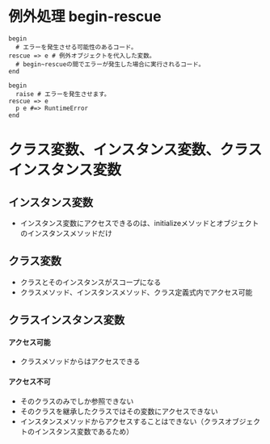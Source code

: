 # 例外処理 begin-rescue

```
begin 
  # エラーを発生させる可能性のあるコード。
rescue => e # 例外オブジェクトを代入した変数。
  # begin~rescueの間でエラーが発生した場合に実行されるコード。
end
```

```
begin 
  raise # エラーを発生させます。
rescue => e
  p e #=> RuntimeError
end
```


# クラス変数、インスタンス変数、クラスインスタンス変数

## インスタンス変数
* インスタンス変数にアクセスできるのは、initializeメソッドとオブジェクトのインスタンスメソッドだけ
  
## クラス変数
* クラスとそのインスタンスがスコープになる
* クラスメソッド、インスタンスメソッド、クラス定義式内でアクセス可能
  
## クラスインスタンス変数
#### アクセス可能
* クラスメソッドからはアクセスできる
#### アクセス不可
* そのクラスのみでしか参照できない
* そのクラスを継承したクラスではその変数にアクセスできない
* インスタンスメソッドからアクセスすることはできない（クラスオブジェクトのインスタンス変数であるため）